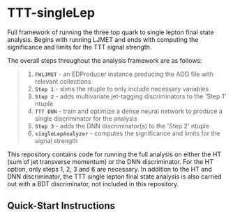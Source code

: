 # TTT-singleLep
Full framework of running the three top quark to single lepton final state analysis.  Begins with running LJMET and ends with computing the significance and limits for the TTT signal strength.

The overall steps throughout the analysis framework are as follows:
> 1. __`FWLJMET`__ - an EDProducer instance producing the AOD file with relevant collections
> 2. __`Step 1`__ - slims the ntuple to only include necessary variables  
> 3. __`Step 2`__ - adds multivariate jet-tagging discriminators to the 'Step 1' ntuple  
> 4. __`TTT DNN`__ - train and optimize a dense neural network to produce a single discriminator for the analysis
> 5. __`Step 3`__ - adds the DNN discriminator(s) to the 'Step 2' ntuple
> 6. __`singleLepAnalyzer`__ - computes the significance and limits for the signal strength 

This repository contains code for running the full analysis on either the HT (sum of jet transverse momentum) or the DNN discriminator. For the HT option, only steps 1, 2, 3 and 6 are necessary. In addition to the HT and DNN discriminator, the TTT single lepton final state analysis is also carried out with a BDT discriminator, not included in this repository.

## Quick-Start Instructions
